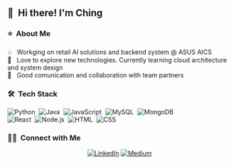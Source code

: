 ## 👋 &nbsp;Hi there! I'm Ching

### ⭐️ &nbsp;About Me
💡 &nbsp; Workging on retail AI solutions and backend system @ ASUS AICS \
🌱 &nbsp; Love to explore new technologies. Currently learning cloud architecture and system design \
💬 &nbsp; Good comunication and collaboration with team partners

### 🛠 &nbsp;Tech Stack
![Python](https://img.shields.io/badge/-Python-333333?style=flat&logo=python)&nbsp;
![Java](https://img.shields.io/badge/-Java-333333?style=flat&logo=Java&logoColor=FFA518)&nbsp;
![JavaScript](https://img.shields.io/badge/-JavaScript-333333?style=flat&logo=javascript)&nbsp;
![MySQL](https://img.shields.io/badge/-MySQL-333333?style=flat&logo=mysql)&nbsp;
![MongoDB](https://img.shields.io/badge/-MongoDB-333333?style=flat&logo=mongodb)&nbsp;\
![React](https://img.shields.io/badge/-React-333333?style=flat&logo=react)&nbsp;
![Node.js](https://img.shields.io/badge/-Node.js-333333?style=flat&logo=node.js)&nbsp;
![HTML](https://img.shields.io/badge/-HTML-333333?style=flat&logo=HTML5)&nbsp;
![CSS](https://img.shields.io/badge/-CSS-333333?style=flat&logo=CSS3&logoColor=1572B6)&nbsp;

### 🤝🏻 &nbsp;Connect with Me
<p align="center">
<a href="https://www.linkedin.com/in/ching-chang-64892897/"><img alt="LinkedIn" src="https://img.shields.io/badge/LinkedIn-Ching%20Chang-blue?style=flat-square&logo=linkedin"></a>
<a href="https://medium.com/infinitycc"><img alt="Medium" src="https://img.shields.io/badge/Medium%20infinitycc-black?style=flat-square&logo=medium"></a>
</p>
<!--
**nikkiching/nikkiching** is a ✨ _special_ ✨ repository because its `README.md` (this file) appears on your GitHub profile.

Here are some ideas to get you started:

- 🔭 I’m currently working on ...
- 🌱 I’m currently learning ...
- 👯 I’m looking to collaborate on ...
- 🤔 I’m looking for help with ...
- 💬 Ask me about ...
- 📫 How to reach me: ...
- 😄 Pronouns: ...
- ⚡ Fun fact: ...
-->
